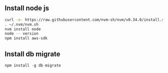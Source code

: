 ## Install node js
```bash
curl -o- https://raw.githubusercontent.com/nvm-sh/nvm/v0.34.0/install.sh | bash
. ~/.nvm/nvm.sh
nvm install node
node -- version
npm install aws-sdk
``` 


## Install db migrate 
```js
npm install -g db-migrate
```
